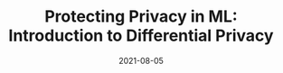 ---
title: "Protecting Privacy in ML: Introduction to Differential Privacy"
collection: talks
type: "Talk"
permalink: /talks/2021-08-05
venue: "Visitor Speaker Series, Vector Institute"
date: 2021-08-05
location: "Toronto, Ontario, Canada"
slidesurl: 'http://jescresswell.github.io/files/Vector2021-Differential-Privacy.pdf'
videourl: 'https://www.youtube.com/watch?v=pFnDHY2ZJTM'
---